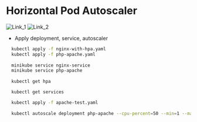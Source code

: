 # Horizontal Pod Autoscaler

![Link_1](https://kubernetes.io/docs/tasks/run-application/horizontal-pod-autoscale-walkthrough/)
![Link_2](https://kubernetes.io/docs/tasks/run-application/horizontal-pod-autoscale/)

- Apply deployment, service, autoscaler
```bash
  kubectl apply -f nginx-with-hpa.yaml
  kubectl apply -f php-apache.yaml
  
  minikube service nginx-service
  minikube service php-apache
  
  kubectl get hpa
```

```bash
  kubectl get services
```

```bash
  kubectl apply -f apache-test.yaml
  
  kubectl autoscale deployment php-apache --cpu-percent=50 --min=1 --max=10
```